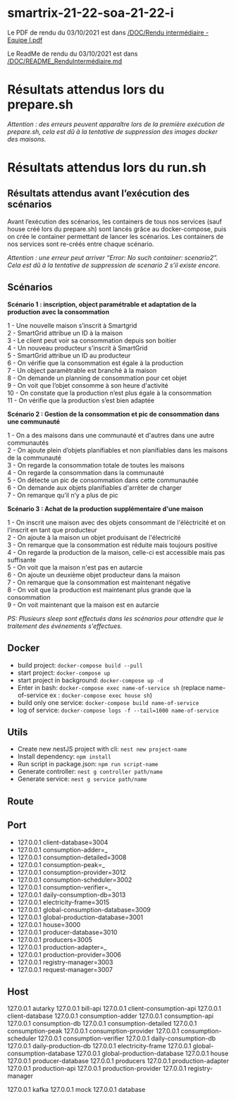 # smartrix-21-22-soa-21-22-i

Le PDF de rendu du 03/10/2021 est dans [/DOC/Rendu intermédiaire - Equipe I.pdf](https://github.com/pns-si5-soa/smartrix-21-22-soa-21-22-i/blob/dev/DOC/Rendu%20interm%C3%A9diaire%20-%20Equipe%20I.pdf)

Le ReadMe de rendu du 03/10/2021 est dans [/DOC/README_RenduIntermédiaire.md](https://github.com/pns-si5-soa/smartrix-21-22-soa-21-22-i/blob/dev/DOC/README_RenduIntermédiaire.md)  

# Résultats attendus lors du prepare.sh

*Attention : des erreurs peuvent apparaître lors de la première exécution de prepare.sh, cela est dû à la tentative de suppression des images docker des maisons.* 

# Résultats attendus lors du run.sh
## Résultats attendus avant l’exécution des scénarios
Avant l’exécution des scénarios, les containers de tous nos services (sauf house créé lors du prepare.sh) sont lancés grâce au docker-compose, puis on crée le container permettant de lancer les scénarios. 
Les containers de nos services sont re-créés entre chaque scénario.

*Attention : une erreur peut arriver “Error: No such container: scenario2”. Cela est dû à la tentative de suppression de scenario 2 s’il existe encore.*

## Scénarios
**Scénario 1 : inscription, object paramétrable et adaptation de la production avec la consommation**

1 - Une nouvelle maison s’inscrit à Smartgrid  
2 - SmartGrid attribue un ID à la maison   
3 - Le client peut voir sa consommation depuis son boitier  
4 - Un nouveau producteur s’inscrit à SmartGrid    
5 - SmartGrid attribue un ID au producteur  
6 - On vérifie que la consommation est égale à la production  
7 - Un object paramètrable est branché à la maison   
8 - On demande un planning de consommation pour cet objet   
9 - On voit que l’objet consomme à son heure d'activité  
10 - On constate que la production n’est plus égale à la consommation  
11 - On vérifie que la production s’est bien adaptée  

**Scénario 2 : Gestion de la consommation et pic de consommation dans une communauté**  

1 - On a des maisons dans une communauté et d'autres dans une autre communautés  
2 - On ajoute plein d’objets planifiables et non planifiables dans les maisons de la communauté  
3 - On regarde la consommation totale de toutes les maisons  
4 - On regarde la consommation dans la communauté  
5 - On détecte un pic de consommation dans cette communautée  
6 - On demande aux objets planifiables d'arrêter de charger  
7 - On remarque qu’il n’y a plus de pic  

**Scénario 3 : Achat de la production supplémentaire d'une maison**

1 - On inscrit une maison avec des objets consommant de l'éléctricité et on l'inscrit en tant que producteur  
2 - On ajoute à la maison un objet produisant de l'électricité  
3 - On remarque que la consommation est réduite mais toujours positive  
4 - On regarde la production de la maison, celle-ci est accessible mais pas suffisante  
5 - On voit que la maison n'est pas en autarcie  
6 - On ajoute un deuxième objet producteur dans la maison  
7 - On remarque que la consommation est maintenant négative  
8 - On voit que la production est maintenant plus grande que la consommation  
9 - On voit maintenant que la maison est en autarcie  

*PS: Plusieurs sleep sont effectués dans les scénarios pour attendre que le traitement des événements s'effectues.*

## Docker

- build project: `docker-compose build --pull`
- start project: `docker-compose up`
- start project in background: `docker-compose up -d`
- Enter in bash: `docker-compose exec name-of-service sh` (replace name-of-service ex : `docker-compose exec house sh`)
- build only one service: `docker-compose build name-of-service`
- log of service: `docker-compose logs -f --tail=1000 name-of-service`

## Utils

- Create new nestJS project with cli: `nest new project-name`
- Install dependency:  `npm install`
- Run script in package.json: `npm run script-name`
- Generate controller: `nest g controller path/name`
- Generate service: `nest g service path/name`

## Route

## Port

- 127.0.0.1 client-database=3004
- 127.0.0.1 consumption-adder=_  
- 127.0.0.1 consumption-detailed=3008  
- 127.0.0.1 consumption-peak=_  
- 127.0.0.1 consumption-provider=3012
- 127.0.0.1 consumption-scheduler=3002  
- 127.0.0.1 consumption-verifier=_  
- 127.0.0.1 daily-consumption-db=3013
- 127.0.0.1 electricity-frame=3015  
- 127.0.0.1 global-consumption-database=3009
- 127.0.0.1 global-production-database=3001
- 127.0.0.1 house=3000  
- 127.0.0.1 producer-database=3010
- 127.0.0.1 producers=3005  
- 127.0.0.1 production-adapter=_
- 127.0.0.1 production-provider=3006
- 127.0.0.1 registry-manager=3003
- 127.0.0.1 request-manager=3007

## Host

127.0.0.1 autarky
127.0.0.1 bill-api
127.0.0.1 client-consumption-api
127.0.0.1 client-database
127.0.0.1 consumption-adder
127.0.0.1 consumption-api
127.0.0.1 consumption-db
127.0.0.1 consumption-detailed
127.0.0.1 consumption-peak
127.0.0.1 consumption-provider
127.0.0.1 consumption-scheduler
127.0.0.1 consumption-verifier
127.0.0.1 daily-consumption-db
127.0.0.1 daily-production-db
127.0.0.1 electricity-frame
127.0.0.1 global-consumption-database
127.0.0.1 global-production-database
127.0.0.1 house
127.0.0.1 producer-database
127.0.0.1 producers
127.0.0.1 production-adapter
127.0.0.1 production-api
127.0.0.1 production-provider
127.0.0.1 registry-manager

127.0.0.1 kafka
127.0.0.1 mock
127.0.0.1 database 

